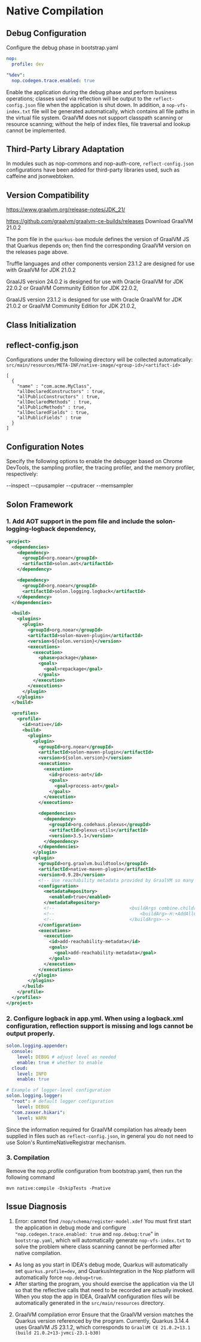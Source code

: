 # Native Compilation

## Debug Configuration
Configure the debug phase in bootstrap.yaml

```yaml
nop:
  profile: dev

"%dev":
  nop.codegen.trace.enabled: true
```
Enable the application during the debug phase and perform business operations; classes used via reflection will be output to the `reflect-config.json` file when the application is shut down.
In addition, a `nop-vfs-index.txt` file will be generated automatically, which contains all file paths in the virtual file system. GraalVM does not support classpath scanning or resource scanning; without the help of index files, file traversal and lookup cannot be implemented.

## Third-Party Library Adaptation

In modules such as nop-commons and nop-auth-core, `reflect-config.json` configurations have been added for third-party libraries used, such as caffeine and jsonwebtoken.

## Version Compatibility
https://www.graalvm.org/release-notes/JDK_21/

https://github.com/graalvm/graalvm-ce-builds/releases Download GraalVM 21.0.2

The pom file in the `quarkus-bom` module defines the version of GraalVM JS that Quarkus depends on; then find the corresponding GraalVM version on the releases page above.

Truffle languages and other components version 23.1.2 are designed for use with GraalVM for JDK 21.0.2

GraalJS version 24.0.2 is designed for use with Oracle GraalVM for JDK 22.0.2 or GraalVM Community Edition for JDK 22.0.2,

GraalJS version 23.1.2 is designed for use with Oracle GraalVM for JDK 21.0.2 or GraalVM Community Edition for JDK 21.0.2,

## Class Initialization


## reflect-config.json
Configurations under the following directory will be collected automatically: `src/main/resources/META-INF/native-image/<group-id>/<artifact-id>`

```
[
  {
    "name" : "com.acme.MyClass",
    "allDeclaredConstructors" : true,
    "allPublicConstructors" : true,
    "allDeclaredMethods" : true,
    "allPublicMethods" : true,
    "allDeclaredFields" : true,
    "allPublicFields" : true
  }
]
```

## Configuration Notes
Specify the following options to enable the debugger based on Chrome DevTools, the sampling profiler, the tracing profiler, and the memory profiler, respectively:

--inspect
--cpusampler
--cputracer
--memsampler

## Solon Framework

### 1. Add AOT support in the pom file and include the solon-logging-logback dependency,

```xml
<project>
  <dependencies>
    <dependency>
      <groupId>org.noear</groupId>
      <artifactId>solon.aot</artifactId>
    </dependency>

    <dependency>
      <groupId>org.noear</groupId>
      <artifactId>solon.logging.logback</artifactId>
    </dependency>
  </dependencies>

  <build>
    <plugins>
      <plugin>
        <groupId>org.noear</groupId>
        <artifactId>solon-maven-plugin</artifactId>
        <version>${solon.version}</version>
        <executions>
          <execution>
            <phase>package</phase>
            <goals>
              <goal>repackage</goal>
            </goals>
          </execution>
        </executions>
      </plugin>
    </plugins>
  </build>

  <profiles>
    <profile>
      <id>native</id>
      <build>
        <plugins>
          <plugin>
            <groupId>org.noear</groupId>
            <artifactId>solon-maven-plugin</artifactId>
            <version>${solon.version}</version>
            <executions>
              <execution>
                <id>process-aot</id>
                <goals>
                  <goal>process-aot</goal>
                </goals>
              </execution>
            </executions>

            <dependencies>
              <dependency>
                <groupId>org.codehaus.plexus</groupId>
                <artifactId>plexus-utils</artifactId>
                <version>3.5.1</version>
              </dependency>
            </dependencies>
          </plugin>
          <plugin>
            <groupId>org.graalvm.buildtools</groupId>
            <artifactId>native-maven-plugin</artifactId>
            <version>0.9.28</version>
            <!-- Use reachability metadata provided by GraalVM so many third-party libraries can be built directly into executables -->
            <configuration>
              <metadataRepository>
                <enabled>true</enabled>
              </metadataRepository>
              <!--                            <buildArgs combine.children="append">-->
              <!--                                <buildArg>-H:+AddAllCharsets</buildArg>-->
              <!--                            </buildArgs>-->
            </configuration>
            <executions>
              <execution>
                <id>add-reachability-metadata</id>
                <goals>
                  <goal>add-reachability-metadata</goal>
                </goals>
              </execution>
            </executions>
          </plugin>
        </plugins>
      </build>
    </profile>
  </profiles>
</project>
```

### 2. Configure logback in app.yml. When using a logback.xml configuration, reflection support is missing and logs cannot be output properly.

```yaml
solon.logging.appender:
  console:
    level: DEBUG # adjust level as needed
    enable: true # whether to enable
  cloud:
    level: INFO
    enable: true

# Example of logger-level configuration
solon.logging.logger:
  "root": # default logger configuration
    level: DEBUG
  "com.zaxxer.hikari":
    level: WARN
```

Since the information required for GraalVM compilation has already been supplied in files such as `reflect-config.json`, in general you do not need to use Solon's RuntimeNativeRegistrar mechanism.

### 3. Compilation
Remove the nop.profile configuration from bootstrap.yaml, then run the following command

```
mvn native:compile -DskipTests -Pnative
```

## Issue Diagnosis
1. Error: cannot find `/nop/schema/register-model.xdef`
You must first start the application in debug mode and configure `"nop.codegen.trace.enabled: true` and `nop.debug:true`" in `bootstrap.yaml`, which will automatically generate `nop-vfs-index.txt` to solve the problem where class scanning cannot be performed after native compilation.
* As long as you start in IDEA's debug mode, Quarkus will automatically set `quarkus.profile=dev`, and QuarkusIntegration in the Nop platform will automatically force `nop.debug=true`.
* After starting the program, you should exercise the application via the UI so that the reflective calls that need to be recorded are actually invoked. When you stop the app in IDEA, GraalVM configuration files will be automatically generated in the `src/main/resources` directory.

2. GraalVM compilation error
Ensure that the GraalVM version matches the Quarkus version referenced by the program. Currently, Quarkus 3.14.4 uses GraalVM JS 23.1.2, which corresponds to `GraalVM CE 21.0.2+13.1 (build 21.0.2+13-jvmci-23.1-b30)`
<!-- SOURCE_MD5:a48ddd75b6eb87bc9671c29f294ecfdf-->
